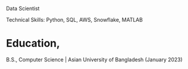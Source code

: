 Data Scientist

Technical Skills: Python, SQL, AWS, Snowflake, MATLAB

<h1>Education,</h1>

B.S., Computer Science | Asian University of Bangladesh (January 2023)
